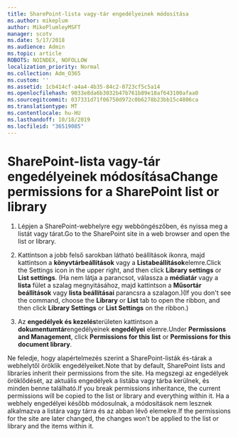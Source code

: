 ```yaml
---
title: SharePoint-lista vagy-tár engedélyeinek módosítása
ms.author: mikeplum
author: MikePlumleyMSFT
manager: scotv
ms.date: 5/17/2018
ms.audience: Admin
ms.topic: article
ROBOTS: NOINDEX, NOFOLLOW
localization_priority: Normal
ms.collection: Adm_O365
ms.custom: ''
ms.assetid: 1cb414cf-a4a4-4b35-84c2-0723cf5c5a14
ms.openlocfilehash: 9033e8da6b3032b47b761b89e18af643100afaa0
ms.sourcegitcommit: 037331d71f06750d972c0b6278b23bb15c4806ca
ms.translationtype: MT
ms.contentlocale: hu-HU
ms.lasthandoff: 10/18/2019
ms.locfileid: "36519085"
---
```

# <a name="change-permissions-for-a-sharepoint-list-or-library"></a><span data-ttu-id="2fcd3-102">SharePoint-lista vagy-tár engedélyeinek módosítása</span><span class="sxs-lookup"><span data-stu-id="2fcd3-102">Change permissions for a SharePoint list or library</span></span>

1. <span data-ttu-id="2fcd3-103">Lépjen a SharePoint-webhelyre egy webböngészőben, és nyissa meg a listát vagy tárat.</span><span class="sxs-lookup"><span data-stu-id="2fcd3-103">Go to the SharePoint site in a web browser and open the list or library.</span></span>
    
2. <span data-ttu-id="2fcd3-104">Kattintson a jobb felső sarokban látható beállítások ikonra, majd kattintson a **könyvtárbeállítások** vagy a **Listabeállítások**elemre.</span><span class="sxs-lookup"><span data-stu-id="2fcd3-104">Click the Settings icon in the upper right, and then click **Library settings** or **List settings**.</span></span> <span data-ttu-id="2fcd3-105">(Ha nem látja a parancsot, válassza a **médiatár** vagy a **lista** fület a szalag megnyitásához, majd kattintson a **Műsortár beállítások** vagy **lista beállításai** parancsra a szalagon.)</span><span class="sxs-lookup"><span data-stu-id="2fcd3-105">(If you don't see the command, choose the **Library** or **List** tab to open the ribbon, and then click **Library Settings** or **List Settings** on the ribbon.)</span></span> 
    
3. <span data-ttu-id="2fcd3-106">Az **engedélyek és kezelés**területen kattintson a **dokumentumtár**engedélyeinek **engedélyei** elemre.</span><span class="sxs-lookup"><span data-stu-id="2fcd3-106">Under **Permissions and Management**, click **Permissions for this list** or **Permissions for this document library**.</span></span>
    
<span data-ttu-id="2fcd3-107">Ne feledje, hogy alapértelmezés szerint a SharePoint-listák és-tárak a webhelytől öröklik engedélyeiket.</span><span class="sxs-lookup"><span data-stu-id="2fcd3-107">Note that by default, SharePoint lists and libraries inherit their permissions from the site.</span></span> <span data-ttu-id="2fcd3-108">Ha megszegi az engedélyek öröklődését, az aktuális engedélyek a listába vagy tárba kerülnek, és minden benne található.</span><span class="sxs-lookup"><span data-stu-id="2fcd3-108">If you break permissions inheritance, the current permissions will be copied to the list or library and everything within it.</span></span> <span data-ttu-id="2fcd3-109">Ha a webhely engedélyei később módosulnak, a módosítások nem lesznek alkalmazva a listára vagy tárra és az abban lévő elemekre.</span><span class="sxs-lookup"><span data-stu-id="2fcd3-109">If the permissions for the site are later changed, the changes won't be applied to the list or library and the items within it.</span></span>
  

